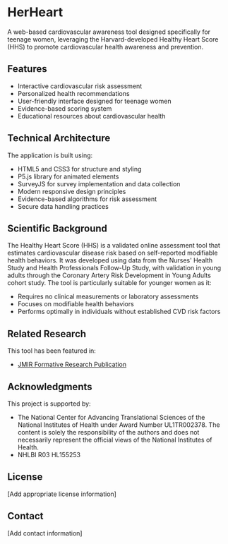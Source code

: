 # HerHeart

A web-based cardiovascular awareness tool designed specifically for teenage women, leveraging the Harvard-developed Healthy Heart Score (HHS) to promote cardiovascular health awareness and prevention.

## Features

- Interactive cardiovascular risk assessment
- Personalized health recommendations
- User-friendly interface designed for teenage women
- Evidence-based scoring system
- Educational resources about cardiovascular health

## Technical Architecture

The application is built using:
- HTML5 and CSS3 for structure and styling
- P5.js library for animated elements
- SurveyJS for survey implementation and data collection
- Modern responsive design principles
- Evidence-based algorithms for risk assessment
- Secure data handling practices

## Scientific Background

The Healthy Heart Score (HHS) is a validated online assessment tool that estimates cardiovascular disease risk based on self-reported modifiable health behaviors. It was developed using data from the Nurses' Health Study and Health Professionals Follow-Up Study, with validation in young adults through the Coronary Artery Risk Development in Young Adults cohort study. The tool is particularly suitable for younger women as it:

- Requires no clinical measurements or laboratory assessments
- Focuses on modifiable health behaviors
- Performs optimally in individuals without established CVD risk factors

## Related Research

This tool has been featured in:
- [JMIR Formative Research Publication](https://formative.jmir.org/2022/12/e42051)

## Acknowledgments

This project is supported by:

- The National Center for Advancing Translational Sciences of the National Institutes of Health under Award Number UL1TR002378. The content is solely the responsibility of the authors and does not necessarily represent the official views of the National Institutes of Health.
- NHLBI R03 HL155253

## License

[Add appropriate license information]

## Contact

[Add contact information]
